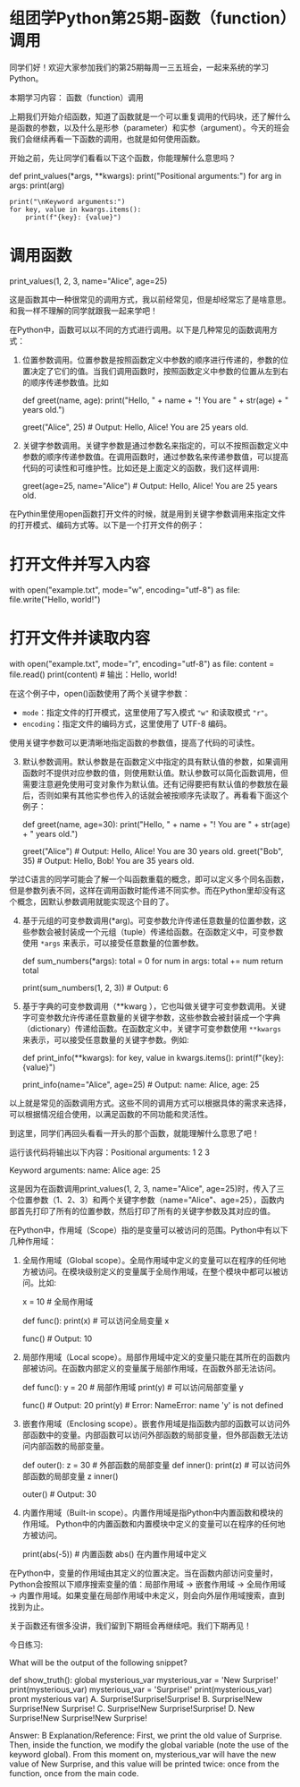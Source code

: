 # 组团学Python第25期-函数（function）调用

同学们好！欢迎大家参加我们的第25期每周一三五班会，一起来系统的学习Python。

本期学习内容： 函数（function）调用

上期我们开始介绍函数，知道了函数就是一个可以重复调用的代码块，还了解什么是函数的参数，以及什么是形参（parameter）和实参（argument）。今天的班会我们会继续再看一下函数的调用，也就是如何使用函数。

开始之前，先让同学们看看以下这个函数，你能理解什么意思吗？

def print_values(*args, **kwargs):
    print("Positional arguments:")
    for arg in args:
        print(arg)
    
    print("\nKeyword arguments:")
    for key, value in kwargs.items():
        print(f"{key}: {value}")

# 调用函数
print_values(1, 2, 3, name="Alice", age=25)

这是函数其中一种很常见的调用方式，我以前经常见，但是却经常忘了是啥意思。和我一样不理解的同学就跟我一起来学吧！

在Python中，函数可以以不同的方式进行调用。以下是几种常见的函数调用方式：

1. 位置参数调用。位置参数是按照函数定义中参数的顺序进行传递的，参数的位置决定了它们的值。当我们调用函数时，按照函数定义中参数的位置从左到右的顺序传递参数值。比如

   def greet(name, age):
       print("Hello, " + name + "! You are " + str(age) + " years old.")
   
   greet("Alice", 25)  # Output: Hello, Alice! You are 25 years old.


2. 关键字参数调用。关键字参数是通过参数名来指定的，可以不按照函数定义中参数的顺序传递参数值。在调用函数时，通过参数名来传递参数值，可以提高代码的可读性和可维护性。比如还是上面定义的函数，我们这样调用:
  
   greet(age=25, name="Alice")  # Output: Hello, Alice! You are 25 years old.
 
在Pythin里使用open函数打开文件的时候，就是用到关键字参数调用来指定文件的打开模式、编码方式等。以下是一个打开文件的例子：
# 打开文件并写入内容
with open("example.txt", mode="w", encoding="utf-8") as file:
    file.write("Hello, world!")

# 打开文件并读取内容
with open("example.txt", mode="r", encoding="utf-8") as file:
    content = file.read()
    print(content)  # 输出：Hello, world!


在这个例子中，open()函数使用了两个关键字参数：

- `mode`：指定文件的打开模式，这里使用了写入模式 `"w"` 和读取模式 `"r"`。
- `encoding`：指定文件的编码方式，这里使用了 UTF-8 编码。

使用关键字参数可以更清晰地指定函数的参数值，提高了代码的可读性。

3. 默认参数调用。默认参数是在函数定义中指定的具有默认值的参数，如果调用函数时不提供对应参数的值，则使用默认值。默认参数可以简化函数调用，但需要注意避免使用可变对象作为默认值。还有记得要把有默认值的参数放在最后，否则如果有其他实参也传入的话就会被按顺序先读取了。再看看下面这个例子：
   
   def greet(name, age=30):
       print("Hello, " + name + "! You are " + str(age) + " years old.")
   
   greet("Alice")  # Output: Hello, Alice! You are 30 years old.
   greet("Bob", 35)  # Output: Hello, Bob! You are 35 years old.
  
学过C语言的同学可能会了解一个叫函数重载的概念，即可以定义多个同名函数，但是参数列表不同，这样在调用函数时能传递不同实参。而在Python里却没有这个概念，因默认参数调用就能实现这个目的了。

4. 基于元组的可变参数调用(*arg)。可变参数允许传递任意数量的位置参数，这些参数会被封装成一个元组（tuple）传递给函数。在函数定义中，可变参数使用 `*args` 来表示，可以接受任意数量的位置参数。
   
   def sum_numbers(*args):
       total = 0
       for num in args:
           total += num
       return total
   
   print(sum_numbers(1, 2, 3))  # Output: 6

5. 基于字典的可变参数调用（**kwarg
），它也叫做关键字可变参数调用。关键字可变参数允许传递任意数量的关键字参数，这些参数会被封装成一个字典（dictionary）传递给函数。在函数定义中，关键字可变参数使用 `**kwargs` 来表示，可以接受任意数量的关键字参数。例如:
   
   def print_info(**kwargs):
       for key, value in kwargs.items():
           print(f"{key}: {value}")
   
   print_info(name="Alice", age=25)  # Output: name: Alice, age: 25

以上就是常见的函数调用方式。这些不同的调用方式可以根据具体的需求来选择，可以根据情况组合使用，以满足函数的不同功能和灵活性。

到这里，同学们再回头看看一开头的那个函数，就能理解什么意思了吧！

运行该代码将输出以下内容：Positional arguments:
1
2
3

Keyword arguments:
name: Alice
age: 25

这是因为在函数调用print_values(1, 2, 3, name="Alice", age=25)时，传入了三个位置参数（1、2、3）和两个关键字参数（name="Alice"、age=25），函数内部首先打印了所有的位置参数，然后打印了所有的关键字参数及其对应的值。

在Python中，作用域（Scope）指的是变量可以被访问的范围。Python中有以下几种作用域：

1. 全局作用域（Global scope）。全局作用域中定义的变量可以在程序的任何地方被访问。在模块级别定义的变量属于全局作用域，在整个模块中都可以被访问。比如:
   
   x = 10  # 全局作用域
   
   def func():
       print(x)  # 可以访问全局变量 x
   
   func()  # Output: 10

2. 局部作用域（Local scope）。局部作用域中定义的变量只能在其所在的函数内部被访问。在函数内部定义的变量属于局部作用域，在函数外部无法访问。

   def func():
       y = 20  # 局部作用域
       print(y)  # 可以访问局部变量 y
   
   func()  # Output: 20
   print(y)  # Error: NameError: name 'y' is not defined

3. 嵌套作用域（Enclosing scope）。嵌套作用域是指函数内部的函数可以访问外部函数中的变量。内部函数可以访问外部函数的局部变量，但外部函数无法访问内部函数的局部变量。

   def outer():
       z = 30  # 外部函数的局部变量
       def inner():
           print(z)  # 可以访问外部函数的局部变量 z
       inner()
   
   outer()  # Output: 30
  

4. 内置作用域（Built-in scope）。内置作用域是指Python中内置函数和模块的作用域。
Python中的内置函数和内置模块中定义的变量可以在程序的任何地方被访问。

   print(abs(-5))  # 内置函数 abs() 在内置作用域中定义


在Python中，变量的作用域由其定义的位置决定。当在函数内部访问变量时，Python会按照以下顺序搜索变量的值：局部作用域 -> 嵌套作用域 -> 全局作用域 -> 内置作用域。如果变量在局部作用域中未定义，则会向外层作用域搜索，直到找到为止。


关于函数还有很多没讲，我们留到下期班会再继续吧。我们下期再见！


今日练习:

What will be the output of the following snippet? 

def show_truth():
    global mysterious_var
    mysterious_var = 'New Surprise!'
    print(mysterious_var)
mysterious_var = 'Surprise!'
print(mysterious_var)
pront mysterious var)
A. Surprise!Surprise!Surprise!
B. Surprise!New Surprise!New Surprise!
C. Surprise!New Surprise!Surprise!
D. New Surprise!New Surprise!New Surprise!


Answer: B
Explanation/Reference:
First, we print the old value of Surprise. Then, inside the function, we modify the global variable (note the use of the keyword global). From this moment on, mysterious_var will have the new value of New Surprise, and this value will be printed twice: once from the function, once from the main code.





